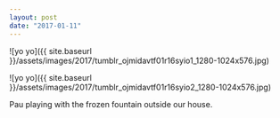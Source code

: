 ```yaml
---
layout: post
date: "2017-01-11"
---
```


![yo yo]({{ site.baseurl }}/assets/images/2017/tumblr_ojmidavtf01r16syio1_1280-1024x576.jpg)

![yo yo]({{ site.baseurl }}/assets/images/2017/tumblr_ojmidavtf01r16syio2_1280-1024x576.jpg)

Pau playing with the frozen fountain outside our house.
